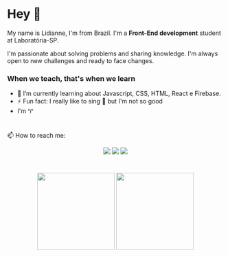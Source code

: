 # Hey 👋

My name is Lidianne, I'm from Brazil. I'm a **Front-End development** student at Laboratória-SP.

I'm passionate about solving problems and sharing knowledge. I'm always open to new challenges and ready to face changes.

### When we teach, that's when we learn

- 🌱 I’m currently learning about Javascript, CSS, HTML, React e Firebase.
- ⚡ Fun fact: I really like to sing 🎤 but I'm not so good
- I'm ♈

#

📫 How to reach me:
<div align="center">  
   <a href = "https://www.linkedin.com/in/lromao/" target="_blank"><img src="https://img.shields.io/badge/LinkedIn-0077B5?style=for-the-badge&logo=linkedin&logoColor=white" target="_blank"></a>
     <a href = "https://www.instagram.com/lidiannerb/" target="_blank"><img src="https://img.shields.io/badge/Instagram-E4405F?style=for-the-badge&logo=instagram&logoColor=white" target="_blank"></a>
       <a href = "mailto:lidiannerb@gmail.com" target="_blank"><img src="https://img.shields.io/badge/Gmail-D14836?style=for-the-badge&logo=gmail&logoColor=white" target="_blank"></a>
</div>

#

<div align="center">
  <img height="180em" src="https://github-readme-stats.vercel.app/api?username=lidiannerb&show_icons=true&theme=bear&include_all_commits=true&count_private=true"/>
  <img height="180em" src="https://github-readme-stats.vercel.app/api/top-langs/?username=lidiannerb&layout=compact&langs_count=7&theme=bear"/>
</div>
